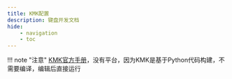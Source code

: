 ```yaml
---
title: KMK配置
description: 键盘开发文档
hide:
    - navigation
    - toc
---
```


!!! note "注意"
    [KMK官方手册](https://moritz-john.github.io/kmk-config-klor/)，没有平台，因为KMK是基于Python代码构建，不需要编译，编辑后直接运行

